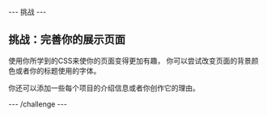 \--- 挑战 \---

## 挑战：完善你的展示页面

使用你所学到的CSS来使你的页面变得更加有趣， 你可以尝试改变页面的背景颜色或者你的标题使用的字体。

你还可以添加一些每个项目的介绍信息或者你创作它的理由。

\--- /challenge \---